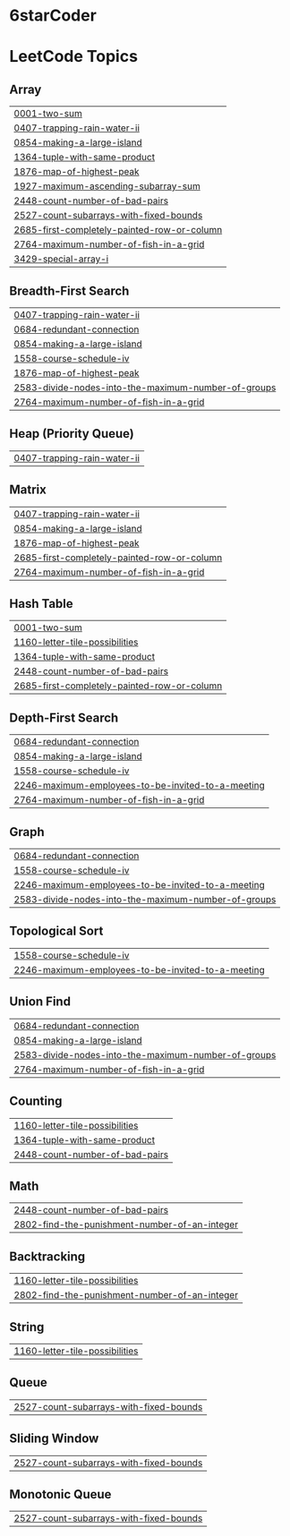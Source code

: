 # 6starCoder
<!---LeetCode Topics Start-->
# LeetCode Topics
## Array
|  |
| ------- |
| [0001-two-sum](https://github.com/Nilay-09/6starCoder/tree/master/0001-two-sum) |
| [0407-trapping-rain-water-ii](https://github.com/Nilay-09/6starCoder/tree/master/0407-trapping-rain-water-ii) |
| [0854-making-a-large-island](https://github.com/Nilay-09/6starCoder/tree/master/0854-making-a-large-island) |
| [1364-tuple-with-same-product](https://github.com/Nilay-09/6starCoder/tree/master/1364-tuple-with-same-product) |
| [1876-map-of-highest-peak](https://github.com/Nilay-09/6starCoder/tree/master/1876-map-of-highest-peak) |
| [1927-maximum-ascending-subarray-sum](https://github.com/Nilay-09/6starCoder/tree/master/1927-maximum-ascending-subarray-sum) |
| [2448-count-number-of-bad-pairs](https://github.com/Nilay-09/6starCoder/tree/master/2448-count-number-of-bad-pairs) |
| [2527-count-subarrays-with-fixed-bounds](https://github.com/Nilay-09/6starCoder/tree/master/2527-count-subarrays-with-fixed-bounds) |
| [2685-first-completely-painted-row-or-column](https://github.com/Nilay-09/6starCoder/tree/master/2685-first-completely-painted-row-or-column) |
| [2764-maximum-number-of-fish-in-a-grid](https://github.com/Nilay-09/6starCoder/tree/master/2764-maximum-number-of-fish-in-a-grid) |
| [3429-special-array-i](https://github.com/Nilay-09/6starCoder/tree/master/3429-special-array-i) |
## Breadth-First Search
|  |
| ------- |
| [0407-trapping-rain-water-ii](https://github.com/Nilay-09/6starCoder/tree/master/0407-trapping-rain-water-ii) |
| [0684-redundant-connection](https://github.com/Nilay-09/6starCoder/tree/master/0684-redundant-connection) |
| [0854-making-a-large-island](https://github.com/Nilay-09/6starCoder/tree/master/0854-making-a-large-island) |
| [1558-course-schedule-iv](https://github.com/Nilay-09/6starCoder/tree/master/1558-course-schedule-iv) |
| [1876-map-of-highest-peak](https://github.com/Nilay-09/6starCoder/tree/master/1876-map-of-highest-peak) |
| [2583-divide-nodes-into-the-maximum-number-of-groups](https://github.com/Nilay-09/6starCoder/tree/master/2583-divide-nodes-into-the-maximum-number-of-groups) |
| [2764-maximum-number-of-fish-in-a-grid](https://github.com/Nilay-09/6starCoder/tree/master/2764-maximum-number-of-fish-in-a-grid) |
## Heap (Priority Queue)
|  |
| ------- |
| [0407-trapping-rain-water-ii](https://github.com/Nilay-09/6starCoder/tree/master/0407-trapping-rain-water-ii) |
## Matrix
|  |
| ------- |
| [0407-trapping-rain-water-ii](https://github.com/Nilay-09/6starCoder/tree/master/0407-trapping-rain-water-ii) |
| [0854-making-a-large-island](https://github.com/Nilay-09/6starCoder/tree/master/0854-making-a-large-island) |
| [1876-map-of-highest-peak](https://github.com/Nilay-09/6starCoder/tree/master/1876-map-of-highest-peak) |
| [2685-first-completely-painted-row-or-column](https://github.com/Nilay-09/6starCoder/tree/master/2685-first-completely-painted-row-or-column) |
| [2764-maximum-number-of-fish-in-a-grid](https://github.com/Nilay-09/6starCoder/tree/master/2764-maximum-number-of-fish-in-a-grid) |
## Hash Table
|  |
| ------- |
| [0001-two-sum](https://github.com/Nilay-09/6starCoder/tree/master/0001-two-sum) |
| [1160-letter-tile-possibilities](https://github.com/Nilay-09/6starCoder/tree/master/1160-letter-tile-possibilities) |
| [1364-tuple-with-same-product](https://github.com/Nilay-09/6starCoder/tree/master/1364-tuple-with-same-product) |
| [2448-count-number-of-bad-pairs](https://github.com/Nilay-09/6starCoder/tree/master/2448-count-number-of-bad-pairs) |
| [2685-first-completely-painted-row-or-column](https://github.com/Nilay-09/6starCoder/tree/master/2685-first-completely-painted-row-or-column) |
## Depth-First Search
|  |
| ------- |
| [0684-redundant-connection](https://github.com/Nilay-09/6starCoder/tree/master/0684-redundant-connection) |
| [0854-making-a-large-island](https://github.com/Nilay-09/6starCoder/tree/master/0854-making-a-large-island) |
| [1558-course-schedule-iv](https://github.com/Nilay-09/6starCoder/tree/master/1558-course-schedule-iv) |
| [2246-maximum-employees-to-be-invited-to-a-meeting](https://github.com/Nilay-09/6starCoder/tree/master/2246-maximum-employees-to-be-invited-to-a-meeting) |
| [2764-maximum-number-of-fish-in-a-grid](https://github.com/Nilay-09/6starCoder/tree/master/2764-maximum-number-of-fish-in-a-grid) |
## Graph
|  |
| ------- |
| [0684-redundant-connection](https://github.com/Nilay-09/6starCoder/tree/master/0684-redundant-connection) |
| [1558-course-schedule-iv](https://github.com/Nilay-09/6starCoder/tree/master/1558-course-schedule-iv) |
| [2246-maximum-employees-to-be-invited-to-a-meeting](https://github.com/Nilay-09/6starCoder/tree/master/2246-maximum-employees-to-be-invited-to-a-meeting) |
| [2583-divide-nodes-into-the-maximum-number-of-groups](https://github.com/Nilay-09/6starCoder/tree/master/2583-divide-nodes-into-the-maximum-number-of-groups) |
## Topological Sort
|  |
| ------- |
| [1558-course-schedule-iv](https://github.com/Nilay-09/6starCoder/tree/master/1558-course-schedule-iv) |
| [2246-maximum-employees-to-be-invited-to-a-meeting](https://github.com/Nilay-09/6starCoder/tree/master/2246-maximum-employees-to-be-invited-to-a-meeting) |
## Union Find
|  |
| ------- |
| [0684-redundant-connection](https://github.com/Nilay-09/6starCoder/tree/master/0684-redundant-connection) |
| [0854-making-a-large-island](https://github.com/Nilay-09/6starCoder/tree/master/0854-making-a-large-island) |
| [2583-divide-nodes-into-the-maximum-number-of-groups](https://github.com/Nilay-09/6starCoder/tree/master/2583-divide-nodes-into-the-maximum-number-of-groups) |
| [2764-maximum-number-of-fish-in-a-grid](https://github.com/Nilay-09/6starCoder/tree/master/2764-maximum-number-of-fish-in-a-grid) |
## Counting
|  |
| ------- |
| [1160-letter-tile-possibilities](https://github.com/Nilay-09/6starCoder/tree/master/1160-letter-tile-possibilities) |
| [1364-tuple-with-same-product](https://github.com/Nilay-09/6starCoder/tree/master/1364-tuple-with-same-product) |
| [2448-count-number-of-bad-pairs](https://github.com/Nilay-09/6starCoder/tree/master/2448-count-number-of-bad-pairs) |
## Math
|  |
| ------- |
| [2448-count-number-of-bad-pairs](https://github.com/Nilay-09/6starCoder/tree/master/2448-count-number-of-bad-pairs) |
| [2802-find-the-punishment-number-of-an-integer](https://github.com/Nilay-09/6starCoder/tree/master/2802-find-the-punishment-number-of-an-integer) |
## Backtracking
|  |
| ------- |
| [1160-letter-tile-possibilities](https://github.com/Nilay-09/6starCoder/tree/master/1160-letter-tile-possibilities) |
| [2802-find-the-punishment-number-of-an-integer](https://github.com/Nilay-09/6starCoder/tree/master/2802-find-the-punishment-number-of-an-integer) |
## String
|  |
| ------- |
| [1160-letter-tile-possibilities](https://github.com/Nilay-09/6starCoder/tree/master/1160-letter-tile-possibilities) |
## Queue
|  |
| ------- |
| [2527-count-subarrays-with-fixed-bounds](https://github.com/Nilay-09/6starCoder/tree/master/2527-count-subarrays-with-fixed-bounds) |
## Sliding Window
|  |
| ------- |
| [2527-count-subarrays-with-fixed-bounds](https://github.com/Nilay-09/6starCoder/tree/master/2527-count-subarrays-with-fixed-bounds) |
## Monotonic Queue
|  |
| ------- |
| [2527-count-subarrays-with-fixed-bounds](https://github.com/Nilay-09/6starCoder/tree/master/2527-count-subarrays-with-fixed-bounds) |
<!---LeetCode Topics End-->